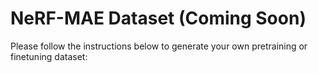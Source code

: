 # NeRF-MAE Dataset (Coming Soon)

Please follow the instructions below to generate your own pretraining or finetuning dataset:
